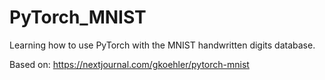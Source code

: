 # PyTorch_MNIST
Learning how to use PyTorch with the MNIST handwritten digits database.

Based on: https://nextjournal.com/gkoehler/pytorch-mnist
